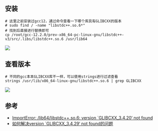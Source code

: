 ## 安装

```
# 这里之前安装过gcc12，通过命令查看一下哪个库具有GLIBCXX的版本
# sudo find / -name "libstdc++.so.6*"
# 找到后直接进行替换即可
cp /root/gcc-12.2.0/prev-x86_64-pc-linux-gnu/libstdc++-v3/src/.libs/libstdc++.so.6 /usr/lib64
```

![](https://obsidian-foveagge.oss-cn-beijing.aliyuncs.com/blog/vCdFbX.png)

## 查看版本

```
# 不同的gcc本本GLIBCXX库不一样，可以使用strings进行过滤查看
strings /usr/lib/x86_64-linux-gnu/libstdc++.so.6 | grep GLIBCXX
```

![](https://obsidian-foveagge.oss-cn-beijing.aliyuncs.com/blog/a22Dim.png)

## 参考
- [ImportError: /lib64/libstdc++.so.6: version `GLIBCXX_3.4.20‘ not found](https://blog.csdn.net/qq_40092110/article/details/111212126)
- [如何解决version `GLIBCXX_3.4.29‘ not found的问题](https://blog.csdn.net/weixin_43566977/article/details/130030995)